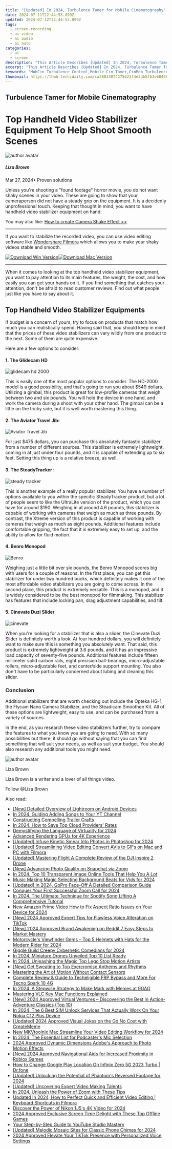 ```yaml
---
title: "[Updated] In 2024, Turbulence Tamer for Mobile Cinematography"
date: 2024-07-11T22:44:53.899Z
updated: 2024-07-12T22:44:53.899Z
tags: 
  - screen-recording
  - ai video
  - ai audio
  - ai auto
categories: 
  - ai
  - screen
description: "This Article Describes [Updated] In 2024, Turbulence Tamer for Mobile Cinematography"
excerpt: "This Article Describes [Updated] In 2024, Turbulence Tamer for Mobile Cinematography"
keywords: "MobCin Turbulence Control,Mobile Cin Tamer,CinMob Turbulence Reduction,CinMoVe Turbulence Handling,Mobile CinTurb Balance,CinTurmoMTech Advantage,CinMoVe TurbMaster"
thumbnail: https://thmb.techidaily.com/ca38034074275621f4e2db5f63e60466f24745c2303d23667377ba30f3317569.jpg
---
```


## Turbulence Tamer for Mobile Cinematography

# Top Handheld Video Stabilizer Equipment To Help Shoot Smooth Scenes

![author avatar](https://lh5.googleusercontent.com/-AIMmjowaFs4/AAAAAAAAAAI/AAAAAAAAABc/Y5UmwDaI7HU/s250-c-k/photo.jpg)

##### Liza Brown

 Mar 27, 2024• Proven solutions

Unless you're shooting a "found footage" horror movie, you do not want shaky scenes in your video. These are going to show that your cameraperson did not have a steady grip on the equipment. It is a decidedly unprofessional touch. Keeping that thought in mind, you want to have handheld video stabilizer equipment on hand.

You may also like: [How to create Camera Shake Effect >>](https://tools.techidaily.com/wondershare/filmora/download/)

---

If you want to stabilize the recorded video, you can use video editing software like [Wondershare Filmora](https://tools.techidaily.com/wondershare/filmora/download/) which allows you to make your shaky videos stable and smooth.

[![Download Win Version](https://images.wondershare.com/filmora/guide/download-btn-win.jpg)](https://tools.techidaily.com/wondershare/filmora/download/)[![Download Mac Version](https://images.wondershare.com/filmora/guide/download-btn-mac.jpg)](https://tools.techidaily.com/wondershare/filmora/download/)

---

When it comes to looking at the top handheld video stabilizer equipment, you want to pay attention to its main features, the weight, the cost, and how easily you can get your hands on it. If you find something that catches your attention, don't be afraid to read customer reviews. Find out what people just like you have to say about it.

## Top Handheld Video Stabilizer Equipments

If budget is a concern of yours, try to focus on products that match how much you can realistically spend. Having said that, you should keep in mind that the prices of these video stabilizers can vary wildly from one product to the next. Some of them are quite expensive.

Here are a few options to consider:

#### 1\. The Glidecam HD

![glidecam hd 2000](https://images.wondershare.com/filmora/article-images/glidecam-hd-2000.jpg)

This is easily one of the most popular options to consider. The HD-2000 model is a good possibility, and that's going to run you about $549 dollars. Utilizing a gimbal, this product is great for low-profile cameras that weigh between two and six pounds. You will hold the device in one hand, and work the camera during a shoot with your other hand. The gimbal can be a little on the tricky side, but it is well worth mastering this thing.

#### 2\. The Aviator Travel Jib:

![Aviator Travel Jib](https://images.wondershare.com/filmora/article-images/Aviator-Travel-Jib.jpg)

For just $475 dollars, you can purchase this absolutely fantastic stabilizer from a number of different sources. This stabilizer is extremely lightweight, coming in at just under four pounds, and it is capable of extending up to six feet. Setting this thing up is a relative breeze, as well.

#### 3\. The SteadyTracker :

![steady tracker](https://images.wondershare.com/filmora/article-images/steady-tracker.jpg)

This is another example of a really popular stabilizer. You have a number of options available to you within the specific SteadyTracker product, but a lot of people seem to like the UltraLite version of the product, which you can have for around $190\. Weighing in at around 4.6 pounds, this stabilizer is capable of working with cameras that weigh as much as three pounds. By contrast, the Xtreme version of this product is capable of working with cameras that weigh as much as eight pounds. Additional features include comfortable gripping, the fact that it is extremely easy to set up, and the ability to allow for fluid motion.

#### 4\. Benro Monopod

![Benro](https://images.wondershare.com/filmora/article-images/Benro.jpg)

Weighing just a little bit over six pounds, the Benro Monopod scores big with users for a couple of reasons. In the first place, you can get this stabilizer for under two hundred bucks, which definitely makes it one of the most affordable video stabilizers you are going to come across. In the second place, this product is extremely versatile. This is a monopod, and it is widely considered to be the best monopod for filmmaking. This stabilizer has features that include locking pan, drag adjustment capabilities, and tilt.

#### 5\. Cinevate Duzi Slider

![cinevate](https://images.wondershare.com/filmora/article-images/cinevate.jpg)

When you're looking for a stabilizer that is also a slider, the Cinevate Duzi Slider is definitely worth a look. At four hundred dollars, you will definitely want to make sure this is something you absolutely want. That said, this product is extremely lightweight at 3.6 pounds, and it has an impressive load capacity of seventy-five pounds. Additional features include fifteen millimeter solid carbon rails, eight precision ball-bearings, micro-adjustable rollers, micro-adjustable feet, and center/side support mounting. You also don't have to be particularly concerned about lubing and cleaning this slider.

### Conclusion

Additional stabilizers that are worth checking out include the Opteka HG-1, the Flycam Nano Camera Stabilizer, and the Steadicam Smoothee Kit. All of these options are lightweight, easy to use, and can be purchased from a variety of sources.

In the end, as you research these video stabilizers further, try to compare the features to what you know you are going to need. With so many possibilities out there, it should go without saying that you can find something that will suit your needs, as well as suit your budget. You should also research any additional tools you might need.

![author avatar](https://lh5.googleusercontent.com/-AIMmjowaFs4/AAAAAAAAAAI/AAAAAAAAABc/Y5UmwDaI7HU/s250-c-k/photo.jpg)

Liza Brown

Liza Brown is a writer and a lover of all things video.

Follow @Liza Brown


<ins class="adsbygoogle"
     style="display:block"
     data-ad-format="autorelaxed"
     data-ad-client="ca-pub-7571918770474297"
     data-ad-slot="1223367746"></ins>



<ins class="adsbygoogle"
     style="display:block"
     data-ad-client="ca-pub-7571918770474297"
     data-ad-slot="8358498916"
     data-ad-format="auto"
     data-full-width-responsive="true"></ins>




<span class="atpl-alsoreadstyle">Also read:</span>
<div><ul>
<li><a href="https://fox-friendly.techidaily.com/new-detailed-overview-of-lightroom-on-android-devices/"><u>[New] Detailed Overview of Lightroom on Android Devices</u></a></li>
<li><a href="https://youtube-stream.techidaily.com/in-2024-guiding-adding-songs-to-your-yt-channel/"><u>In 2024, Guiding  Adding Songs to Your YT Channel</u></a></li>
<li><a href="https://fox-friendly.techidaily.com/constructing-compelling-trailer-crafts/"><u>Constructing Compelling Trailer Crafts</u></a></li>
<li><a href="https://fox-friendly.techidaily.com/in-2024-how-to-save-top-cloud-providers-rates/"><u>In 2024, How to Save  Top Cloud Providers' Rates</u></a></li>
<li><a href="https://fox-friendly.techidaily.com/demystifying-the-language-of-virtuality-for-2024/"><u>Demystifying the Language of Virtuality for 2024</u></a></li>
<li><a href="https://fox-friendly.techidaily.com/advanced-rendering-gpus-for-4k-experience/"><u>Advanced Rendering GPUs for 4K Experience</u></a></li>
<li><a href="https://fox-friendly.techidaily.com/updated-infuse-kinetic-smear-into-photos-in-photoshop-for-2024/"><u>[Updated] Infuse Kinetic Smear Into Photos in Photoshop for 2024</u></a></li>
<li><a href="https://fox-friendly.techidaily.com/updated-streamlining-video-editing-convert-avis-to-gifs-on-mac-and-pc-with-filmora/"><u>[Updated] Streamlining Video Editing  Convert AVIs to GIFs on Mac and PC with Filmora</u></a></li>
<li><a href="https://extra-skills.techidaily.com/updated-mastering-flight-a-complete-review-of-the-dji-inspire-2-drone/"><u>[Updated] Mastering Flight  A Complete Review of the DJI Inspire 2 Drone</u></a></li>
<li><a href="https://fox-friendly.techidaily.com/new-advancing-photo-quality-on-snapchat-via-zoom/"><u>[New] Advancing Photo Quality on Snapchat via Zoom</u></a></li>
<li><a href="https://ai-video-editing.techidaily.com/in-2024-top-10-transparent-image-online-tools-that-help-you-a-lot/"><u>In 2024, Top 10 Transparent Image Online Tools That Help You A Lot</u></a></li>
<li><a href="https://fox-friendly.techidaily.com/music-making-magic-selecting-background-beats-for-vids-for-2024/"><u>Music Making Magic  Selecting Background Beats for Vids for 2024</u></a></li>
<li><a href="https://fox-friendly.techidaily.com/updated-in-2024-gopro-face-off-a-detailed-comparison-guide/"><u>[Updated] In 2024, GoPro Face-Off  A Detailed Comparison Guide</u></a></li>
<li><a href="https://fox-friendly.techidaily.com/conquer-your-first-successful-zoom-call-for-2024/"><u>Conquer Your First Successful Zoom Call for 2024</u></a></li>
<li><a href="https://audio-shaping.techidaily.com/in-2024-the-ultimate-technique-for-spotify-song-lifting-a-comprehensive-tutorial/"><u>In 2024, The Ultimate Technique for Spotify Song Lifting A Comprehensive Tutorial</u></a></li>
<li><a href="https://video-content-creator.techidaily.com/new-amazon-prime-video-how-to-fix-aspect-ratio-issues-on-your-device-for-2024/"><u>New Amazon Prime Video How to Fix Aspect Ratio Issues on Your Device for 2024</u></a></li>
<li><a href="https://tiktok-videos.techidaily.com/new-2024-approved-expert-tips-for-flawless-voice-alteration-on-tiktok/"><u>[New] 2024 Approved  Expert Tips for Flawless Voice Alteration on TikTok</u></a></li>
<li><a href="https://fox-friendly.techidaily.com/new-2024-approved-brand-awakening-on-reddit-7-easy-steps-to-market-mastery/"><u>[New] 2024 Approved  Brand Awakening on Reddit  7 Easy Steps to Market Mastery</u></a></li>
<li><a href="https://fox-friendly.techidaily.com/motorcycles-viewfinder-gems-top-5-helmets-with-hats-for-the-modern-rider-for-2024/"><u>Motorcycle's Viewfinder Gems – Top 5 Helmets with Hats for the Modern Rider for 2024</u></a></li>
<li><a href="https://some-knowledge.techidaily.com/giggle-guild-creepy-cybernetic-comedians-for-2024/"><u>Giggle Guild  Creepy Cybernetic Comedians for 2024</u></a></li>
<li><a href="https://fox-friendly.techidaily.com/in-2024-miniature-drones-unveiled-top-10-list-ready/"><u>In 2024, Miniature Drones Unveiled  Top 10 List Ready</u></a></li>
<li><a href="https://video-creation-software.techidaily.com/in-2024-unleashing-the-magic-top-lego-stop-motion-artists/"><u>In 2024, Unleashing the Magic Top Lego Stop Motion Artists</u></a></li>
<li><a href="https://some-techniques.techidaily.com/new-get-sweating-to-top-exercromise-anthems-and-rhythms/"><u>[New] Get Sweating to Top Exercromise Anthems and Rhythms</u></a></li>
<li><a href="https://fox-friendly.techidaily.com/mastering-the-art-of-motion-without-contact-sensors/"><u>Mastering the Art of Motion Without Contact Sensors</u></a></li>
<li><a href="https://unlock-android.techidaily.com/complete-review-and-guide-to-techeligible-frp-bypass-and-more-for-tecno-spark-10-4g-by-drfone-android/"><u>Complete Review & Guide to Techeligible FRP Bypass and More For Tecno Spark 10 4G</u></a></li>
<li><a href="https://fox-friendly.techidaily.com/in-2024-a-stepwise-strategy-to-make-mark-with-memes-at-9gag/"><u>In 2024, A Stepwise Strategy to Make Mark with Memes at 9GAG</u></a></li>
<li><a href="https://fox-friendly.techidaily.com/mastering-vlc-key-mac-functions-explained/"><u>Mastering VLC  Key Mac Functions Explained</u></a></li>
<li><a href="https://remote-screen-capture.techidaily.com/new-2024-approved-virtual-ventures-discovering-the-best-in-action-adventure-classics-top-10/"><u>[New] 2024 Approved  Virtual Ventures – Discovering the Best in Action-Adventure Classics (Top 10)</u></a></li>
<li><a href="https://sim-unlock.techidaily.com/in-2024-the-6-best-sim-unlock-services-that-actually-work-on-your-nokia-c12-plus-device-by-drfone-android/"><u>In 2024, The 6 Best SIM Unlock Services That Actually Work On Your Nokia C12 Plus Device</u></a></li>
<li><a href="https://fox-blue.techidaily.com/updated-2024-approved-visual-jokes-on-the-go-no-cost-with-creatememe/"><u>[Updated] 2024 Approved  Visual Jokes on the Go  No Cost with CreateMeme</u></a></li>
<li><a href="https://ai-video-tools.techidaily.com/new-mkvtoolnix-mac-streamline-your-video-editing-workflow-for-2024/"><u>New MKVtoolnix Mac Streamline Your Video Editing Workflow for 2024</u></a></li>
<li><a href="https://fox-friendly.techidaily.com/in-2024-the-essential-list-for-podcasters-mic-selection/"><u>In 2024, The Essential List for Podcaster's Mic Selection</u></a></li>
<li><a href="https://fox-friendly.techidaily.com/2024-approved-dynamic-dimensions-adobes-approach-to-photo-motion-effects/"><u>2024 Approved  Dynamic Dimensions  Adobe's Approach to Photo Motion Effects</u></a></li>
<li><a href="https://fox-friendly.techidaily.com/new-2024-approved-navigational-aids-for-increased-proximity-in-roblox-games/"><u>[New] 2024 Approved  Navigational Aids for Increased Proximity in Roblox Games</u></a></li>
<li><a href="https://fake-location.techidaily.com/how-to-change-google-play-location-on-infinix-zero-5g-2023-turbo-drfone-by-drfone-virtual-android/"><u>How to Change Google Play Location On Infinix Zero 5G 2023 Turbo | Dr.fone</u></a></li>
<li><a href="https://fox-friendly.techidaily.com/updated-unlocking-the-potential-of-phantoms-reversed-footage-for-2024/"><u>[Updated] Unlocking the Potential of Phantom's Reversed Footage for 2024</u></a></li>
<li><a href="https://some-skills.techidaily.com/updated-uncovering-expert-video-making-talents/"><u>[Updated] Uncovering Expert Video Making Talents</u></a></li>
<li><a href="https://some-skills.techidaily.com/in-2024-unleash-the-power-of-zoom-with-these-tips/"><u>In 2024, Unleash the Power of Zoom with These Tips</u></a></li>
<li><a href="https://ai-video-editing.techidaily.com/updated-in-2024-how-to-perfect-quick-and-efficient-video-editing-keyboard-shortcuts-in-filmora/"><u>Updated In 2024, How to Perfect Quick and Efficient Video Editing | Keyboard Shortcuts in Filmora</u></a></li>
<li><a href="https://fox-friendly.techidaily.com/discover-the-power-of-nikon-1j5s-4k-video-for-2024/"><u>Discover the Power of Nikon 1J5's 4K Video for 2024</u></a></li>
<li><a href="https://video-capture.techidaily.com/2024-approved-exclusive-screen-time-delight-with-these-top-offline-games/"><u>2024 Approved  Exclusive Screen Time Delight with These Top Offline Games</u></a></li>
<li><a href="https://youtube-videos.techidaily.com/your-step-by-step-guide-to-youtube-studio-mastery/"><u>Your Step-by-Step Guide to YouTube Studio Mastery</u></a></li>
<li><a href="https://fox-friendly.techidaily.com/updated-melodic-mosaic-sites-for-classic-phone-chimes-for-2024/"><u>[Updated] Melodic Mosaic  Sites for Classic Phone Chimes for 2024</u></a></li>
<li><a href="https://tiktok-videos.techidaily.com/2024-approved-elevate-your-tiktok-presence-with-personalized-voice-settings/"><u>2024 Approved  Elevate Your TikTok Presence with Personalized Voice Settings</u></a></li>
</ul></div>
